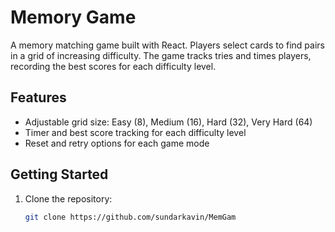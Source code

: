 # Memory Game

A memory matching game built with React. Players select cards to find pairs in a grid of increasing difficulty. The game tracks tries and times players, recording the best scores for each difficulty level.

## Features

- Adjustable grid size: Easy (8), Medium (16), Hard (32), Very Hard (64)
- Timer and best score tracking for each difficulty level
- Reset and retry options for each game mode

## Getting Started

1. Clone the repository:
   ```bash
   git clone https://github.com/sundarkavin/MemGam
